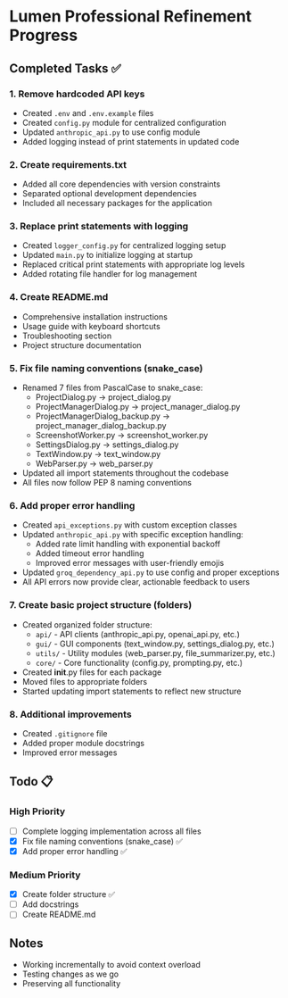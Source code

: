 # Lumen Professional Refinement Progress

## Completed Tasks ✅

### 1. Remove hardcoded API keys
- Created `.env` and `.env.example` files
- Created `config.py` module for centralized configuration
- Updated `anthropic_api.py` to use config module
- Added logging instead of print statements in updated code

### 2. Create requirements.txt
- Added all core dependencies with version constraints
- Separated optional development dependencies
- Included all necessary packages for the application

### 3. Replace print statements with logging
- Created `logger_config.py` for centralized logging setup
- Updated `main.py` to initialize logging at startup
- Replaced critical print statements with appropriate log levels
- Added rotating file handler for log management

### 4. Create README.md
- Comprehensive installation instructions
- Usage guide with keyboard shortcuts
- Troubleshooting section
- Project structure documentation

### 5. Fix file naming conventions (snake_case)
- Renamed 7 files from PascalCase to snake_case:
  - ProjectDialog.py → project_dialog.py
  - ProjectManagerDialog.py → project_manager_dialog.py
  - ProjectManagerDialog_backup.py → project_manager_dialog_backup.py
  - ScreenshotWorker.py → screenshot_worker.py
  - SettingsDialog.py → settings_dialog.py
  - TextWindow.py → text_window.py
  - WebParser.py → web_parser.py
- Updated all import statements throughout the codebase
- All files now follow PEP 8 naming conventions

### 6. Add proper error handling
- Created `api_exceptions.py` with custom exception classes
- Updated `anthropic_api.py` with specific exception handling:
  - Added rate limit handling with exponential backoff
  - Added timeout error handling
  - Improved error messages with user-friendly emojis
- Updated `groq_dependency_api.py` to use config and proper exceptions
- All API errors now provide clear, actionable feedback to users

### 7. Create basic project structure (folders)
- Created organized folder structure:
  - `api/` - API clients (anthropic_api.py, openai_api.py, etc.)
  - `gui/` - GUI components (text_window.py, settings_dialog.py, etc.)
  - `utils/` - Utility modules (web_parser.py, file_summarizer.py, etc.)
  - `core/` - Core functionality (config.py, prompting.py, etc.)
- Created __init__.py files for each package
- Moved files to appropriate folders
- Started updating import statements to reflect new structure

### 8. Additional improvements
- Created `.gitignore` file
- Added proper module docstrings
- Improved error messages

## Todo 📋

### High Priority
- [ ] Complete logging implementation across all files
- [x] Fix file naming conventions (snake_case) ✅
- [x] Add proper error handling ✅

### Medium Priority  
- [x] Create folder structure ✅
- [ ] Add docstrings
- [ ] Create README.md

## Notes
- Working incrementally to avoid context overload
- Testing changes as we go
- Preserving all functionality
